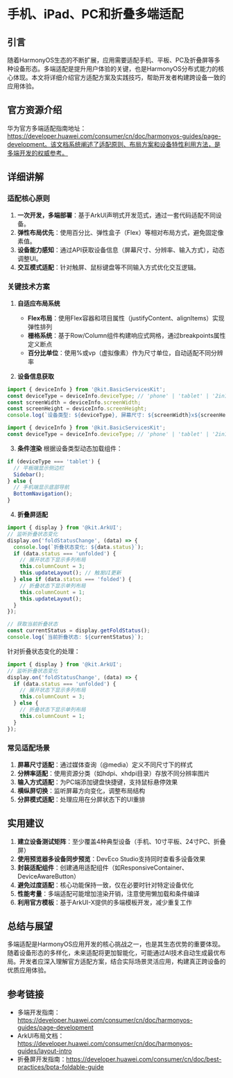 # 手机、iPad、PC和折叠多端适配

## 引言
随着HarmonyOS生态的不断扩展，应用需要适配手机、平板、PC及折叠屏等多种设备形态。多端适配是提升用户体验的关键，也是HarmonyOS分布式能力的核心体现。本文将详细介绍官方适配方案及实践技巧，帮助开发者构建跨设备一致的应用体验。

## 官方资源介绍
华为官方多端适配指南地址：https://developer.huawei.com/consumer/cn/doc/harmonyos-guides/page-development。该文档系统阐述了适配原则、布局方案和设备特性利用方法，是多端开发的权威参考。

## 详细讲解
### 适配核心原则
1. **一次开发，多端部署**：基于ArkUI声明式开发范式，通过一套代码适配不同设备。
2. **弹性布局优先**：使用百分比、弹性盒子（Flex）等相对布局方式，避免固定像素值。
3. **设备能力感知**：通过API获取设备信息（屏幕尺寸、分辨率、输入方式），动态调整UI。
4. **交互模式适配**：针对触屏、鼠标键盘等不同输入方式优化交互逻辑。

### 关键技术方案
1. **自适应布局系统**
   - **Flex布局**：使用Flex容器和项目属性（justifyContent、alignItems）实现弹性排列
   - **栅格系统**：基于Row/Column组件构建响应式网格，通过breakpoints属性定义断点
   - **百分比单位**：使用%或vp（虚拟像素）作为尺寸单位，自动适配不同分辨率

2. **设备信息获取**

```typescript
import { deviceInfo } from '@kit.BasicServicesKit';
const deviceType = deviceInfo.deviceType; // 'phone' | 'tablet' | '2in1'
const screenWidth = deviceInfo.screenWidth;
const screenHeight = deviceInfo.screenHeight;
console.log(`设备类型: ${deviceType}, 屏幕尺寸: ${screenWidth}x${screenHeight}`);
```
```typescript
import { deviceInfo } from '@kit.BasicServicesKit';
const deviceType = deviceInfo.deviceType; // 'phone' | 'tablet' | '2in1'
```

3. **条件渲染**
根据设备类型动态加载组件：
```typescript
if (deviceType === 'tablet') {
  // 平板端显示侧边栏
  Sidebar();
} else {
  // 手机端显示底部导航
  BottomNavigation();
}
```

4. **折叠屏适配**

```typescript
import { display } from '@kit.ArkUI';
// 监听折叠状态变化
display.on('foldStatusChange', (data) => {
  console.log(`折叠状态变化: ${data.status}`);
  if (data.status === 'unfolded') {
    // 展开状态下显示多列布局
    this.columnCount = 3;
    this.updateLayout(); // 触发UI更新
  } else if (data.status === 'folded') {
    // 折叠状态下显示单列布局
    this.columnCount = 1;
    this.updateLayout();
  }
});

// 获取当前折叠状态
const currentStatus = display.getFoldStatus();
console.log(`当前折叠状态: ${currentStatus}`);
```
针对折叠状态变化的处理：
```typescript
import { display } from '@kit.ArkUI';
// 监听折叠状态变化
display.on('foldStatusChange', (data) => {
  if (data.status === 'unfolded') {
    // 展开状态下显示多列布局
    this.columnCount = 3;
  } else {
    // 折叠状态下显示单列布局
    this.columnCount = 1;
  }
});
```

### 常见适配场景
1. **屏幕尺寸适配**：通过媒体查询（@media）定义不同尺寸下的样式
2. **分辨率适配**：使用资源分类（如hdpi、xhdpi目录）存放不同分辨率图片
3. **输入方式适配**：为PC端添加键盘快捷键，支持鼠标悬停效果
4. **横纵屏切换**：监听屏幕方向变化，调整布局结构
5. **分屏模式适配**：处理应用在分屏状态下的UI重排

## 实用建议
1. **建立设备测试矩阵**：至少覆盖4种典型设备（手机、10寸平板、24寸PC、折叠屏）
2. **使用预览器多设备同步预览**：DevEco Studio支持同时查看多设备效果
3. **封装适配组件**：创建通用适配组件（如ResponsiveContainer、DeviceAwareButton）
4. **避免过度适配**：核心功能保持一致，仅在必要时针对特定设备优化
5. **性能考量**：多端适配可能增加渲染开销，注意使用懒加载和条件编译
6. **利用官方模板**：基于ArkUI-X提供的多端模板开发，减少重复工作

## 总结与展望
多端适配是HarmonyOS应用开发的核心挑战之一，也是其生态优势的重要体现。随着设备形态的多样化，未来适配将更加智能化，可能通过AI技术自动生成最优布局。开发者应深入理解官方适配方案，结合实际场景灵活应用，构建真正跨设备的优质应用体验。

## 参考链接
- 多端开发指南：https://developer.huawei.com/consumer/cn/doc/harmonyos-guides/page-development
- ArkUI布局文档：https://developer.huawei.com/consumer/cn/doc/harmonyos-guides/layout-intro
- 折叠屏开发指南：https://developer.huawei.com/consumer/cn/doc/best-practices/bpta-foldable-guide